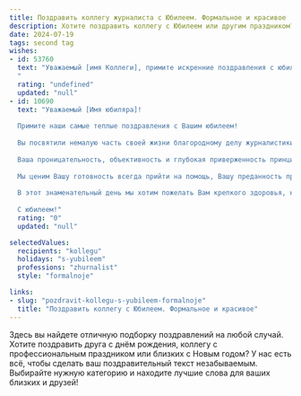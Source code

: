 ```yaml
---
title: Поздравить коллегу журналиста с Юбилеем. Формальное и красивое
description: Хотите поздравить коллегу с Юбилеем или другим праздником? Наш ИИ создаст незабываемое поздравление, а вы обязательно выделитесь среди других.  
date: 2024-07-19
tags: second tag
wishes:
- id: 53760
  text: "Уважаемый [имя Коллеги], примите искренние поздравления с юбилеем! Желаем Вам новых творческих успехов, интересных историй и неизменной жажды познания. Пусть Ваше перо всегда будет острым, а слова - точными и вдохновенными. Пусть каждый день будет полон ярких событий, которые Вы сможете рассказать миру!
  "
  rating: "undefined"
  updated: "null"
- id: 10690
  text: "Уважаемый [Имя юбиляра]!
  
  Примите наши самые теплые поздравления с Вашим юбилеем!
  
  Вы посвятили немалую часть своей жизни благородному делу журналистики, и за эти годы Вы стали для нас не только уважаемым коллегой, но и верным товарищем, мудрым наставником и источником вдохновения.
  
  Ваша проницательность, объективность и глубокая приверженность принципам истины всегда отличали Вас как выдающегося профессионала. С помощью Вашего пера общественность узнавала о самых важных событиях, а Ваши материалы задавали тон общественной дискуссии.
  
  Мы ценим Вашу готовность всегда прийти на помощь, Вашу преданность профессии и Вашу способность видеть суть вещей. Мы уверены, что еще множество ярких журналистских проектов ждет Вас впереди.
  
  В этот знаменательный день мы хотим пожелать Вам крепкого здоровья, неиссякаемого творческого энтузиазма, новых свершений и безоговорочной поддержки со стороны Ваших коллег, друзей и близких.
  
  С юбилеем!"
  rating: "0"
  updated: "null"

selectedValues:
  recipients: "kollegu"
  holidays: "s-yubileem"
  professions: "zhurnalist"
  style: "formalnoje"

links:
- slug: "pozdravit-kollegu-s-yubileem-formalnoje"
  title: "Поздравить коллегу с Юбилеем. Формальное и красивое"
---
```


Здесь вы найдете отличную подборку поздравлений на любой случай. 
Хотите поздравить друга с днём рождения, коллегу с профессиональным праздником или близких с Новым годом? У нас есть всё, чтобы сделать ваш поздравительный текст незабываемым. Выбирайте нужную категорию и находите лучшие слова для ваших близких и друзей!
